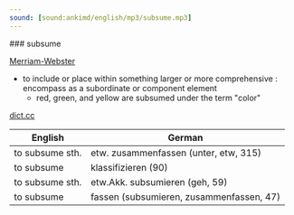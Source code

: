 ```yaml
---
sound: [sound:ankimd/english/mp3/subsume.mp3]
---
```


\### subsume

[Merriam-Webster](https://www.merriam-webster.com/dictionary/subsume)

- to include or place within something larger or more comprehensive : encompass as a subordinate or component element
    - red, green, and yellow are subsumed under the term "color"

[dict.cc](https://www.dict.cc/subsume)

| English        | German       |
| -------------- | ------------ |
| to subsume sth. | etw. zusammenfassen (unter, etw, 315) |
| to subsume | klassifizieren (90) |
| to subsume sth. | etw.Akk. subsumieren (geh, 59) |
| to subsume | fassen (subsumieren, zusammenfassen, 47) |
